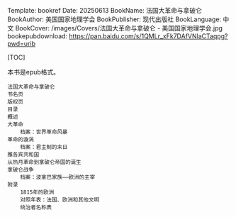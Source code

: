 Template: bookref
Date: 20250613
BookName: 法国大革命与拿破仑
BookAuthor: 美国国家地理学会
BookPublisher: 现代出版社
BookLanguage: 中文
BookCover: /images/Covers/法国大革命与拿破仑 - 美国国家地理学会.jpg
bookepubdownload: https://pan.baidu.com/s/1QMLr_xFk7DAfVNlaCTaqpg?pwd=urib



[TOC]

本书是epub格式。

```
法国大革命与拿破仑
书名页
版权页
目录
概述
大革命
    档案：世界革命风暴
革命的漩涡
    档案：君主制的末日
雅各宾共和国
从热月革命到拿破仑帝国的诞生
拿破仑战争
    档案：波拿巴家族——欧洲的主宰
附录
    1815年的欧洲
    对照年表：法国、欧洲和其他文明
    统治者名称表
```